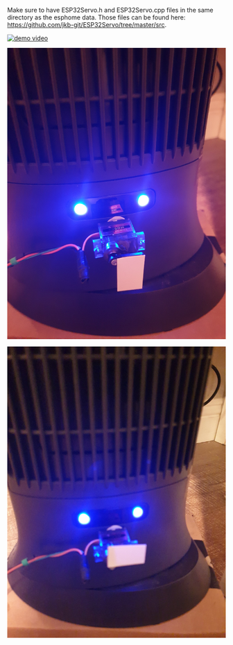 Make sure to have ESP32Servo.h and ESP32Servo.cpp files in the same directory as the esphome data. Those files can be found here: https://github.com/jkb-git/ESP32Servo/tree/master/src.

[![demo video](https://youtube.com/shorts/AmqSQBX0AdA?feature=share/maxresdefault.jpg)](https://youtube.com/shorts/AmqSQBX0AdA?feature=share)

![Servo open position](https://github.com/vian3072/esphome-heater-controller/blob/main/Servo_open.jpg)

![closed servo position](https://github.com/vian3072/esphome-heater-controller/blob/main/Servo_closed.jpg)
